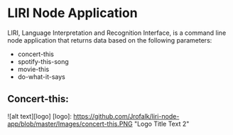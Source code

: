 # LIRI Node Application

LIRI, Language Interpretation and Recognition Interface, is a command line node application that returns data based on the following parameters:

* concert-this
* spotify-this-song
* movie-this
* do-what-it-says

## Concert-this:

![alt text][logo]
[logo]: https://github.com/Jrofalk/liri-node-app/blob/master/Images/concert-this.PNG "Logo Title Text 2"
